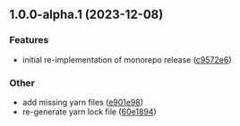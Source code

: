 ## 1.0.0-alpha.1 (2023-12-08)


### Features

* initial re-implementation of monorepo release ([c9572e6](https://github.com/RimacTechnology/semantic-release-monorepo/commit/c9572e66664b5562daa3fbcada8d5170a0f8a998))


### Other

* add missing yarn files ([e901e98](https://github.com/RimacTechnology/semantic-release-monorepo/commit/e901e986f84e7a5c33792f6792fdfe4e69f62161))
* re-generate yarn lock file ([60e1894](https://github.com/RimacTechnology/semantic-release-monorepo/commit/60e18941904b3a7f935d089933459d005d79ae8c))

